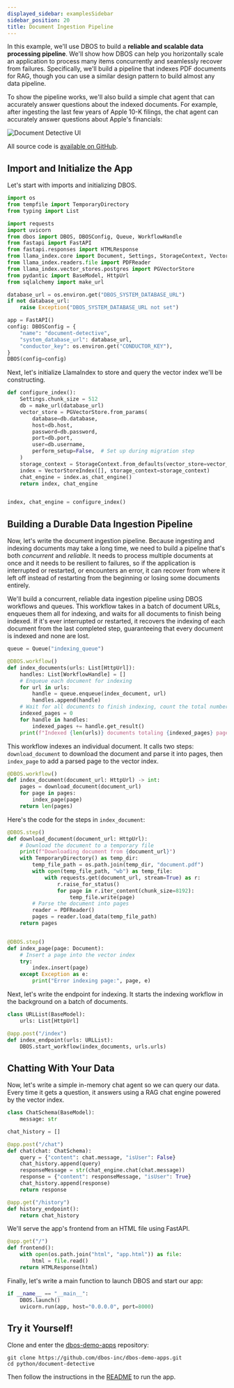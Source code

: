 ```yaml
---
displayed_sidebar: examplesSidebar
sidebar_position: 20
title: Document Ingestion Pipeline
---
```


In this example, we'll use DBOS to build a **reliable and scalable data processing pipeline**.
We'll show how DBOS can help you horizontally scale an application to process many items concurrently and seamlessly recover from failures.
Specifically, we'll build a pipeline that indexes PDF documents for RAG, though you can use a similar design pattern to build almost any data pipeline.

To show the pipeline works, we'll also build a simple chat agent that can accurately answer questions about the indexed documents.
For example, after ingesting the last few years of Apple 10-K filings, the chat agent can accurately answer questions about Apple's financials:

![Document Detective UI](./assets/document_detective.png)

All source code is [available on GitHub](https://github.com/dbos-inc/dbos-demo-apps/tree/main/python/document-detective).

## Import and Initialize the App

Let's start with imports and initializing DBOS.

```python
import os
from tempfile import TemporaryDirectory
from typing import List

import requests
import uvicorn
from dbos import DBOS, DBOSConfig, Queue, WorkflowHandle
from fastapi import FastAPI
from fastapi.responses import HTMLResponse
from llama_index.core import Document, Settings, StorageContext, VectorStoreIndex
from llama_index.readers.file import PDFReader
from llama_index.vector_stores.postgres import PGVectorStore
from pydantic import BaseModel, HttpUrl
from sqlalchemy import make_url

database_url = os.environ.get("DBOS_SYSTEM_DATABASE_URL")
if not database_url:
    raise Exception("DBOS_SYSTEM_DATABASE_URL not set")

app = FastAPI()
config: DBOSConfig = {
    "name": "document-detective",
    "system_database_url": database_url,
    "conductor_key": os.environ.get("CONDUCTOR_KEY"),
}
DBOS(config=config)
```

Next, let's initialize LlamaIndex to store and query the vector index we'll be constructing.

```python
def configure_index():
    Settings.chunk_size = 512
    db = make_url(database_url)
    vector_store = PGVectorStore.from_params(
        database=db.database,
        host=db.host,
        password=db.password,
        port=db.port,
        user=db.username,
        perform_setup=False,  # Set up during migration step
    )
    storage_context = StorageContext.from_defaults(vector_store=vector_store)
    index = VectorStoreIndex([], storage_context=storage_context)
    chat_engine = index.as_chat_engine()
    return index, chat_engine


index, chat_engine = configure_index()
```

## Building a Durable Data Ingestion Pipeline

Now, let's write the document ingestion pipeline.
Because ingesting and indexing documents may take a long time, we need to build a pipeline that's both _concurrent_ and _reliable_.
It needs to process multiple documents at once and it needs to be resilient to failures, so if the application is interrupted or restarted, or encounters an error, it can recover from where it left off instead of restarting from the beginning or losing some documents entirely.

We'll build a concurrent, reliable data ingestion pipeline using DBOS workflows and queues.
This workflow takes in a batch of document URLs, enqueues them all for indexing, and waits for all documents to finish being indexed.
If it's ever interrupted or restarted, it recovers the indexing of each document from the last completed step, guaranteeing that every document is indexed and none are lost.

```python
queue = Queue("indexing_queue")

@DBOS.workflow()
def index_documents(urls: List[HttpUrl]):
    handles: List[WorkflowHandle] = []
    # Enqueue each document for indexing
    for url in urls:
        handle = queue.enqueue(index_document, url)
        handles.append(handle)
    # Wait for all documents to finish indexing, count the total number of indexed pages
    indexed_pages = 0
    for handle in handles:
        indexed_pages += handle.get_result()
    print(f"Indexed {len(urls)} documents totaling {indexed_pages} pages")
```

This workflow indexes an individual document.
It calls two steps: `download_document` to download the document and parse it into pages, then `index_page` to add a parsed page to the vector index.

```python
@DBOS.workflow()
def index_document(document_url: HttpUrl) -> int:
    pages = download_document(document_url)
    for page in pages:
        index_page(page)
    return len(pages)
```

Here's the code for the steps in `index_document`:

```python
@DBOS.step()
def download_document(document_url: HttpUrl):
    # Download the document to a temporary file
    print(f"Downloading document from {document_url}")
    with TemporaryDirectory() as temp_dir:
        temp_file_path = os.path.join(temp_dir, "document.pdf")
        with open(temp_file_path, "wb") as temp_file:
            with requests.get(document_url, stream=True) as r:
                r.raise_for_status()
                for page in r.iter_content(chunk_size=8192):
                    temp_file.write(page)
        # Parse the document into pages
        reader = PDFReader()
        pages = reader.load_data(temp_file_path)
    return pages


@DBOS.step()
def index_page(page: Document):
    # Insert a page into the vector index
    try:
        index.insert(page)
    except Exception as e:
        print("Error indexing page:", page, e)
```

Next, let's write the endpoint for indexing.
It starts the indexing workflow in the background on a batch of documents.

```python
class URLList(BaseModel):
    urls: List[HttpUrl]

@app.post("/index")
def index_endpoint(urls: URLList):
    DBOS.start_workflow(index_documents, urls.urls)
```

## Chatting With Your Data

Now, let's write a simple in-memory chat agent so we can query our data.
Every time it gets a question, it answers using a RAG chat engine powered by the vector index.

```python
class ChatSchema(BaseModel):
    message: str

chat_history = []

@app.post("/chat")
def chat(chat: ChatSchema):
    query = {"content": chat.message, "isUser": False}
    chat_history.append(query)
    responseMessage = str(chat_engine.chat(chat.message))
    response = {"content": responseMessage, "isUser": True}
    chat_history.append(response)
    return response

@app.get("/history")
def history_endpoint():
    return chat_history
```

We'll serve the app's frontend from an HTML file using FastAPI.

```python
@app.get("/")
def frontend():
    with open(os.path.join("html", "app.html")) as file:
        html = file.read()
    return HTMLResponse(html)
```

Finally, let's write a main function to launch DBOS and start our app:

```python
if __name__ == "__main__":
    DBOS.launch()
    uvicorn.run(app, host="0.0.0.0", port=8000)
```

## Try it Yourself!

Clone and enter the [dbos-demo-apps](https://github.com/dbos-inc/dbos-demo-apps) repository:

```shell
git clone https://github.com/dbos-inc/dbos-demo-apps.git
cd python/document-detective
```

Then follow the instructions in the [README](https://github.com/dbos-inc/dbos-demo-apps/tree/main/python/document-detective) to run the app.

